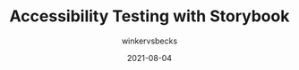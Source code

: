 ---
author: winkervsbecks
date: 2021-08-04
layout: post.njk
publisher: storybookjs
tags:
  - article
  - accessibility
  - testing
  - storybook
target_url: https://storybook.js.org/blog/accessibility-testing-with-storybook/
title: Accessibility Testing with Storybook
---